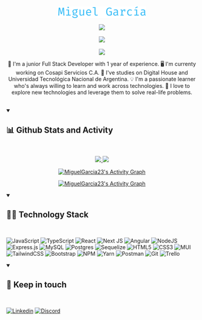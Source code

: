 <br/>

<p align="center">
	<a href="https://github.com/MiguelGarcia23">
		<img align="center" src="./miguel-garcia.png" />
	</a>
</p>

<p align="center">
	<a href="https://github.com/MiguelGarcia23">
		<img align="center" src="https://readme-typing-svg.demolab.com?font=Fira+Code&size=28&pause=1000&center=true&width=500&lines=Full+Stack+Developer;1+year+of+coding+experience;Always+learning+new+things" />
	</a>
</p>

<p align="center">
	<a href="https://github.com/MiguelGarcia23">
		<img align="center" src="https://komarev.com/ghpvc/?username=MiguelGarcia23&color=blue&style=for-the-badge" />
	</a>
</p>

<p align="center">
	<a href="https://github.com/MiguelGarcia23">
		<img align="center" src="https://quotes-github-readme.vercel.app/api?type=horizontal&theme=dark&quote=I+have+no+special+talent.+I+am+only+passionately+curious&author=Albert+Einstein" />
	</a>
</p>

<p align="center">
	🧠 I'm a junior Full Stack Developer with 1 year of experience. 
	🖥️ I'm currenty working on Cosapi Servicios C.A. 
	📖 I've studies on Digital House and Universidad Tecnológica Nacional de Argentina. 
	💡 I'm a passionate learner who's always willing to learn and work across technologies. 
	🔎 I love to explore new technologies and leverage them to solve real-life problems.
</p>

<br/>

<details open> 

<summary><h2>📊 Github Stats and Activity</h2></summary>
<br/>

<p align="center">
	<a href="https://github.com/MiguelGarcia23">
		<img src="https://github-readme-stats.vercel.app/api?username=MiguelGarcia23&show_icons=true&theme=dark" height="170px" />
	</a>
	<a href="https://github.com/MiguelGarcia23">
		<img src="https://github-readme-stats.vercel.app/api/top-langs/?username=MiguelGarcia23&show_icons=true&theme=dark&layout=compact" height="170px" />
	</a>
</p>

<p align="center">
	<a href="https://github.com/MiguelGarcia23">
		<img alt="MiguelGarcia23's Activity Graph" src="http://github-readme-streak-stats.herokuapp.com?user=MiguelGarcia23&theme=dark" />
	</a>
</p>

<p align="center">
	<a href="https://github.com/MiguelGarcia23">
		<img alt="MiguelGarcia23's Activity Graph" src="https://denvercoder1-activity-graph.herokuapp.com/graph/?username=MiguelGarcia23&bg_color=1F222E&color=F8D866&line=F85D7F&point=FFFFFF&hide_border=true" />
	</a>
</p>

</details> 


<details open> 

<summary><h2>👨‍💻 Technology Stack</h2></summary>
<br/>

![JavaScript](https://img.shields.io/badge/javascript-%23323330.svg?style=for-the-badge&logo=javascript&logoColor=%23F7DF1E)
![TypeScript](https://img.shields.io/badge/typescript-%23007ACC.svg?style=for-the-badge&logo=typescript&logoColor=white)
![React](https://img.shields.io/badge/react-%2320232a.svg?style=for-the-badge&logo=react&logoColor=%2361DAFB)
![Next JS](https://img.shields.io/badge/Next-black?style=for-the-badge&logo=next.js&logoColor=white)
![Angular](https://img.shields.io/badge/angular-%23DD0031.svg?style=for-the-badge&logo=angular&logoColor=white)
![NodeJS](https://img.shields.io/badge/node.js-6DA55F?style=for-the-badge&logo=node.js&logoColor=white)
![Express.js](https://img.shields.io/badge/express.js-%23404d59.svg?style=for-the-badge&logo=express&logoColor=%2361DAFB)
![MySQL](https://img.shields.io/badge/mysql-%2300f.svg?style=for-the-badge&logo=mysql&logoColor=white)
![Postgres](https://img.shields.io/badge/postgres-%23316192.svg?style=for-the-badge&logo=postgresql&logoColor=white)
![Sequelize](https://img.shields.io/badge/Sequelize-52B0E7?style=for-the-badge&logo=Sequelize&logoColor=white)
![HTML5](https://img.shields.io/badge/html5-%23E34F26.svg?style=for-the-badge&logo=html5&logoColor=white)
![CSS3](https://img.shields.io/badge/css3-%231572B6.svg?style=for-the-badge&logo=css3&logoColor=white)
![MUI](https://img.shields.io/badge/MUI-%230081CB.svg?style=for-the-badge&logo=mui&logoColor=white)
![TailwindCSS](https://img.shields.io/badge/tailwindcss-%2338B2AC.svg?style=for-the-badge&logo=tailwind-css&logoColor=white)
![Bootstrap](https://img.shields.io/badge/bootstrap-%23563D7C.svg?style=for-the-badge&logo=bootstrap&logoColor=white)
![NPM](https://img.shields.io/badge/NPM-%23000000.svg?style=for-the-badge&logo=npm&logoColor=white)
![Yarn](https://img.shields.io/badge/yarn-%232C8EBB.svg?style=for-the-badge&logo=yarn&logoColor=white)
![Postman](https://img.shields.io/badge/Postman-FF6C37?style=for-the-badge&logo=postman&logoColor=white)
![Git](https://img.shields.io/badge/git-%23F05033.svg?style=for-the-badge&logo=git&logoColor=white)
![Trello](https://img.shields.io/badge/Trello-%23026AA7.svg?style=for-the-badge&logo=Trello&logoColor=white)

</details> 


<details open> 

<summary><h2>👋 Keep in touch</h2></summary>
<br/>

[![Linkedin](https://img.shields.io/badge/LinkedIn-0077B5?style=for-the-badge&logo=linkedin&logoColor=white)](https://www.linkedin.com/in/miguel-alejandro-garcia-sevilla/)
[![Discord](https://img.shields.io/badge/Discord-%235865F2.svg?style=for-the-badge&logo=discord&logoColor=white)](https://discord.com/users/951659398227460117)

</details>